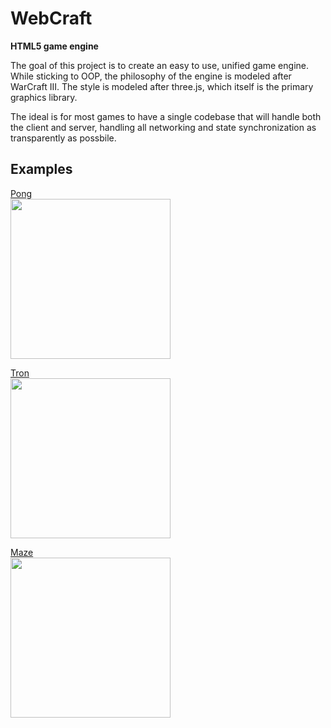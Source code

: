 # WebCraft
**HTML5 game engine**

The goal of this project is to create an easy to use, unified game engine. While sticking to OOP, the philosophy of the engine is modeled after WarCraft III. The style is modeled after three.js, which itself is the primary graphics library.

The ideal is for most games to have a single codebase that will handle both the client and server, handling all networking and state synchronization as transparently as possbile.

## Examples

[Pong](https://github.com/voces/WebCraft/tree/master/examples/games/pong)  
[<img src="https://user-images.githubusercontent.com/4513209/28194456-316c4000-67f9-11e7-8442-4e9eb4322ff5.png" width="256">](https://github.com/voces/WebCraft/tree/master/examples/games/pong)

[Tron](https://github.com/voces/WebCraft/tree/master/examples/games/tron)  
[<img src="https://user-images.githubusercontent.com/4513209/28998923-92eaed28-79eb-11e7-9825-3b1f5c2e561a.png" width="256">](https://github.com/voces/WebCraft/tree/master/examples/games/tron)

[Maze](https://github.com/voces/WebCraft/tree/master/examples/games/maze)  
[<img src="https://user-images.githubusercontent.com/4513209/30244593-ec917a36-9575-11e7-9544-ced972caf8b3.png" width="256">](https://github.com/voces/WebCraft/tree/master/examples/games/maze)
